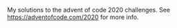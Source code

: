 My solutions to the advent of code 2020 challenges. See https://adventofcode.com/2020 for more info.
